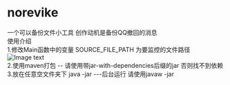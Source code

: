 # norevike
一个可以备份文件小工具 创作动机是备份QQ撤回的消息<br />
使用介绍 <br />
  1.修改Main函数中的变量 SOURCE_FILE_PATH 为要监控的文件路径<br />
  ![Image text](https://www.github.com/UncleWangKing/norevoke/master/img-folder/step1.png)<br />
  2.使用maven打包 -- 请使用带jar-with-dependencies后缀的jar 否则找不到依赖<br />
  3.放在任意空文件夹下 java -jar ---后台运行 请使用javaw -jar
